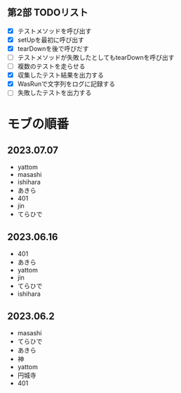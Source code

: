 ## 第2部 TODOリスト

- [x] テストメソッドを呼び出す
- [x] setUpを最初に呼び出す
- [x] tearDownを後で呼びだす
- [ ] テストメソッドが失敗したとしてもtearDownを呼び出す
- [ ] 複数のテストを走らせる
- [x] 収集したテスト結果を出力する
- [x] WasRunで文字列をログに記録する
- [ ] 失敗したテストを出力する

# モブの順番

## 2023.07.07
- yattom
- masashi
- ishihara
- あきら
- 401
- jin
- てらひで
  
## 2023.06.16
- 401
- あきら
- yattom
- jin
- てらひで
- ishihara

## 2023.06.2
- masashi
- てらひで
- あきら
- 神
- yattom
- 円城寺
- 401